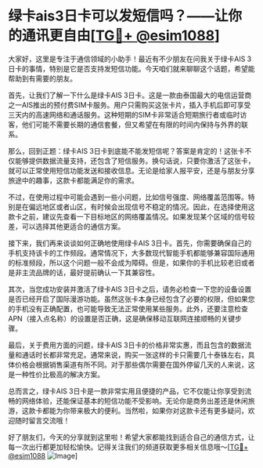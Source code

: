# 绿卡ais3日卡可以发短信吗？——让你的通讯更自由[[TG💪+ @esim1088](https://t.me/s/esim1088)]

大家好，这里是专注于通信领域的小助手！最近有不少朋友在问我关于绿卡AIS 3日卡的事情，特别是它是否支持发短信功能。今天咱们就来聊聊这个话题，希望能帮助到有需要的朋友。

首先，让我们了解一下什么是绿卡AIS 3日卡。这是一款由泰国最大的电信运营商之一AIS推出的预付费SIM卡服务。用户只需购买这张卡片，插入手机后即可享受三天内的高速网络和通话服务。这种短期的SIM卡非常适合短期旅行者或临时访客，他们可能不需要长期的通信套餐，但又希望在有限的时间内保持与外界的联系。

那么，回到正题：绿卡AIS 3日卡到底能不能发短信呢？答案是肯定的！这张卡不仅能够提供数据流量支持，还包含了短信服务。换句话说，只要你激活了这张卡，就可以正常使用短信功能发送和接收信息。无论是给家人报平安，还是与朋友分享旅途中的趣事，这款卡都能满足你的需求。

不过，在使用过程中可能会遇到一些小问题，比如信号强度、网络覆盖范围等。特别是在偏远地区或者山区，有时候会出现信号不稳定的情况。因此，在选择使用这款卡之前，建议先查看一下目标地区的网络覆盖情况。如果发现某个区域的信号较差，可以选择其他更适合的通信方案。

接下来，我们再来谈谈如何正确地使用绿卡AIS 3日卡。首先，你需要确保自己的手机支持该卡的工作频段。通常情况下，大多数现代智能手机都能够兼容国际通用的标准频段，所以这个问题一般不会成为障碍。但是，如果你的手机比较老旧或者是非主流品牌的话，最好提前确认一下其兼容性。

其次，当您成功安装并激活了绿卡AIS 3日卡之后，请务必检查一下您的设备设置是否已经开启了国际漫游功能。虽然这张卡本身已经包含了必要的权限，但如果您的手机没有正确配置，也可能导致无法正常使用某些服务。此外，还要注意检查APN（接入点名称）的设置是否正确，这是确保移动互联网连接顺畅的关键步骤。

最后，关于费用方面的问题，绿卡AIS 3日卡的价格非常实惠，而且包含的数据流量和通话时长都非常充足。通常来说，购买一张这样的卡只需要几十泰铢左右，具体价格会根据销售渠道有所不同。对于那些偶尔需要在国外停留几天的人来说，这是一种性价比极高的解决方案。

总而言之，绿卡AIS 3日卡是一款非常实用且便捷的产品，它不仅能让你享受到流畅的网络体验，还能保证基本的短信功能不受影响。无论你是商务出差还是休闲旅游，这款卡都能为你带来极大的便利。当然啦，如果你对这款卡还有更多疑问，欢迎随时留言交流哦！

好了朋友们，今天的分享就到这里啦！希望大家都能找到适合自己的通信方式，让每一次出行都更加轻松愉快。记得关注我们的频道获取更多相关信息哦～[[TG💪+ @esim1088](https://t.me/s/esim1088) ![Image](https://i.postimg.cc/4NQfJmqS/Snipaste-2025-05-13-00-14-12.png)]